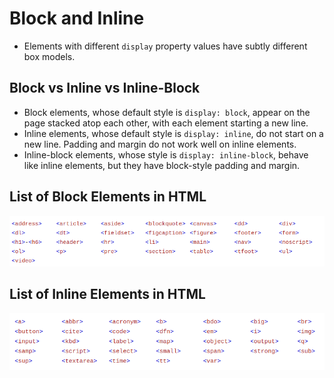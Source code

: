 # Block and Inline
- Elements with different `display` property values have subtly different box models.

## Block vs Inline vs Inline-Block
- Block elements, whose default style is `display: block`, appear on the page stacked atop each other, with each element starting a new line.
- Inline elements, whose default style is `display: inline`, do not start on a new line. Padding and margin do not work well on inline elements.
- Inline-block elements, whose style is `display: inline-block`, behave like inline elements, but they have block-style padding and margin.

## List of Block Elements in HTML
<img src='./images/block-elements.png'>

## List of Inline Elements in HTML
<img src='./images/inline-elements.png'>